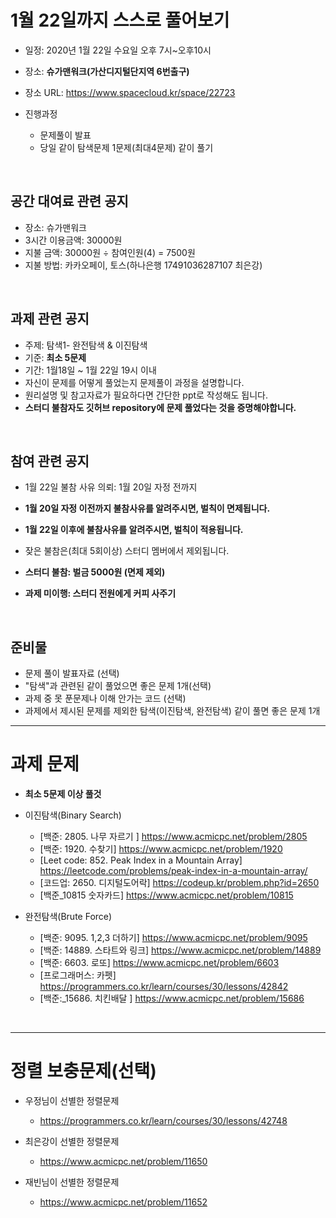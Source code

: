 # 1월 22일까지 스스로 풀어보기
- 일정: 2020년 1월 22일 수요일 오후 7시~오후10시
- 장소: **슈가맨워크(가산디지털단지역 6번출구)**
- 장소 URL: https://www.spacecloud.kr/space/22723

- 진행과정
  - 문제풀이 발표
  - 당일 같이 탐색문제 1문제(최대4문제) 같이 풀기
<br>

## 공간 대여료 관련 공지
- 장소: 슈가맨워크
- 3시간 이용금액: 30000원
- 지불 금액: 30000원 ÷ 참여인원(4) = 7500원
- 지불 방법: 카카오페이, 토스(하나은행 17491036287107 최은강)

<br>

## 과제 관련 공지
- 주제: 탐색1- 완전탐색 & 이진탐색
- 기준: **최소 5문제**
- 기간: 1월18일 ~ 1월 22일 19시 이내
- 자신이 문제를 어떻게 풀었는지 문제풀이 과정을 설명합니다.
- 원리설명 및 참고자료가 필요하다면 간단한 ppt로 작성해도 됩니다.
- **스터디 불참자도 깃허브 repository에 문제 풀었다는 것을 증명해야합니다.**

<br>

## 참여 관련 공지
- 1월 22일 불참 사유 의뢰: 1월 20일 자정 전까지
- **1월 20일 자정 이전까지 불참사유를 알려주시면, 벌칙이 면제됩니다.**
- **1월 22일 이후에 불참사유를 알려주시면, 벌칙이 적용됩니다.**

- 잦은 불참은(최대 5회이상) 스터디 멤버에서 제외됩니다.
- **스터디 불참: 벌금 5000원 (면제 제외)**
- **과제 미이행: 스터디 전원에게 커피 사주기**
<br>

## 준비물
- 문제 풀이 발표자료 (선택)
- "탐색"과 관련된 같이 풀었으면 좋은 문제 1개(선택)
- 과제 중 못 푼문제나 이해 안가는 코드 (선택)
- 과제에서 제시된 문제를 제외한 탐색(이진탐색, 완전탐색) 같이 풀면 좋은 문제 1개

<hr>

# 과제 문제
- **최소 5문제 이상 풀것**
- 이진탐색(Binary Search)
  - [백준: 2805. 나무 자르기 ] https://www.acmicpc.net/problem/2805
  - [백준: 1920. 수찾기] https://www.acmicpc.net/problem/1920
  - [Leet code: 852. Peak Index in a Mountain Array] https://leetcode.com/problems/peak-index-in-a-mountain-array/
  - [코드업: 2650. 디지털도어락] https://codeup.kr/problem.php?id=2650
  - [백준_10815 숫자카드] https://www.acmicpc.net/problem/10815
  
- 완전탐색(Brute Force)
  - [백준: 9095. 1,2,3 더하기] https://www.acmicpc.net/problem/9095 
  - [백준: 14889. 스타트와 링크] https://www.acmicpc.net/problem/14889
  - [백준: 6603. 로또] https://www.acmicpc.net/problem/6603
  - [프로그래머스: 카펫] https://programmers.co.kr/learn/courses/30/lessons/42842
  - [백준:_15686. 치킨배달 ] https://www.acmicpc.net/problem/15686

<BR>
<hr>
  
# 정렬 보충문제(선택)
- 우정님이 선별한 정렬문제
  - https://programmers.co.kr/learn/courses/30/lessons/42748

- 최은강이 선별한 정렬문제
  - https://www.acmicpc.net/problem/11650

- 재빈님이 선별한 정렬문제
  - https://www.acmicpc.net/problem/11652
